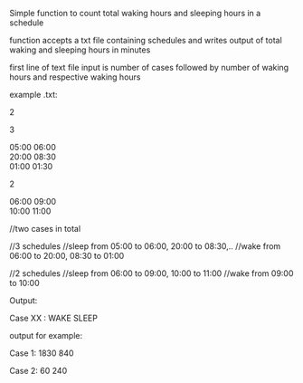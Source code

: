 Simple function to count total waking hours and sleeping hours in a schedule

function accepts a txt file containing schedules and writes output of total waking and sleeping hours in minutes

first line of text file input is number of cases followed by number of waking hours and respective waking hours 

example .txt:

2               

3	
	
05:00 06:00     
20:00 08:30     
01:00 01:30

2

06:00 09:00    
10:00 11:00  

//two cases in total 

//3 schedules
//sleep from 05:00 to 06:00, 20:00 to 08:30,..
//wake from 06:00 to 20:00, 08:30 to 01:00

//2 schedules
//sleep from 06:00 to 09:00, 10:00 to 11:00
//wake from 09:00 to 10:00

Output:

Case XX : WAKE SLEEP

output for example:

Case 1: 1830 840

Case 2: 60 240